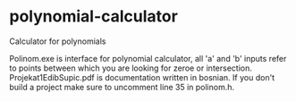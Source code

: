 # polynomial-calculator
Calculator for polynomials

Polinom.exe is interface for polynomial calculator, all 'a' and 'b' inputs refer to points between which you are looking for zeroe 
or intersection. Projekat1EdibSupic.pdf is documentation written in bosnian. If you don't build a project make sure to uncomment line 35 
in polinom.h.
